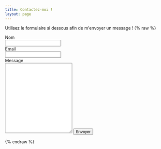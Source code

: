 ```yaml
---
title: Contactez-moi !
layout: page
---
```

Utilisez le formulaire si dessous afin de m'envoyer un message !
{% raw %}
<form name="contact" netlify>
<label>
Nom
</label><br>
<input type="text" name="name" /><br>
<label>
Email
</label><br>
<input type="email" name="email" /><br>
<label>
Message
</label><br>
<textarea name="message" rows="15" cols="25"></textarea>
<button type="submit">Envoyer</button>
</form>
{% endraw %}
